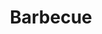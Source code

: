 ---
title: "Barbecue"
price: "$13.00"
category: "Burgers"
img: "src/images/menu/burrito.jpg"
desc: "Burger pattie topped with barbecue sauce, cheddar cheese, bacon, and sautéed onion"
---